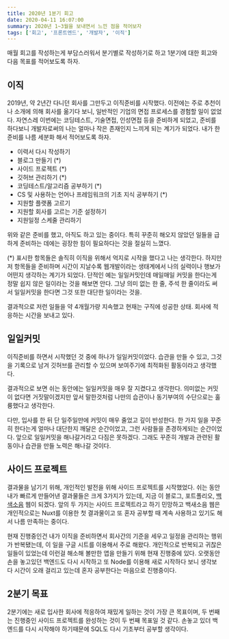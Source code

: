 ```yaml
---
title: 2020년 1분기 회고
date: 2020-04-11 16:07:00
summary: 2020년 1~3월을 보내면서 느낀 점을 적어보자
tags: ['회고', '프론트엔드', '개발자', '이직']
---
```


매월 회고를 작성하는게 부담스러워서 분기별로 작성하기로 하고 1분기에 대한 회고와 다음 목표를 적어보도록 하자.

## 이직

2019년, 약 2년간 다니던 회사를 그만두고 이직준비를 시작했다. 이전에는 주로 추천이나 소개에 의해 회사를 옮기다 보니, 일반적인 기업의 면접 프로세스를 경험할 일이 없었다. 자연스레 이번에는 코딩테스트, 기술면접, 인성면접 등을 준비하게 되었고, 준비를 하다보니 개발자로써의 나는 얼마나 작은 존재인지 느끼게 되는 계기가 되었다. 내가 한 준비를 나름 세분화 해서 적어보도록 하자.

- 이력서 다시 작성하기
- 블로그 만들기 (\*)
- 사이드 프로젝트 (\*)
- 깃허브 관리하기 (\*)
- 코딩테스트/알고리즘 공부하기 (\*)
- CS 및 사용하는 언어나 프레임워크의 기초 지식 공부하기 (\*)
- 지원할 플랫폼 고르기
- 지원할 회사를 고르는 기준 설정하기
- 지원일정 스케줄 관리하기

위와 같은 준비를 했고, 아직도 하고 있는 중이다. 특히 꾸준히 해오지 않았던 일들을 급하게 준비하는 데에는 굉장한 힘이 필요하다는 것을 절실히 느꼈다.

(\*) 표시한 항목들은 솔직히 이직을 위해서 억지로 시작을 했다고 나는 생각한다. 하지만 저 항목들을 준비하며 시간이 지날수록 웹개발이라는 생태계에서 나의 실력이나 행보가 어떤지 생각하는 계기가 되었다. 단적인 예는 일일커밋인데 매일매일 커밋을 한다는게 정말 쉽지 않은 일이라는 것을 해보면 안다. 그냥 의미 없는 한 줄, 주석 한 줄이라도 써서 일일커밋을 한다면 그것 또한 대단한 일이라는 것을.

결과적으로 저런 일들을 약 4개월가량 지속했고 현재는 구직에 성공한 상태. 회사에 적응하는 시간을 보내고 있다.

## 일일커밋

이직준비를 하면서 시작했던 것 중에 하나가 일일커밋이었다. 습관을 만들 수 있고, 그것을 기록으로 남겨 깃허브를 관리할 수 있으며 보여주기에 최적화된 활동이라고 생각했다.

결과적으로 보면 쉬는 동안에는 일일커밋을 매우 잘 지켰다고 생각한다. 의미없는 커밋이 없다면 거짓말이겠지만 앞서 말한것처럼 나만의 습관이나 동기부여의 수단으로는 훌륭했다고 생각한다.

다만, 입사를 한 뒤 단 일주일만에 커밋이 매우 줄었고 깊이 반성한다. 한 가지 일을 꾸준히 한다는게 얼마나 대단한지 깨달은 순간이었고, 그런 사람들을 존경하게되는 순간이었다. 앞으로 일일커밋을 해나갈거라고 다짐은 못하겠다. 그래도 꾸준히 개발과 관련된 활동이나 습관을 만들 노력은 해나갈 것이다.

## 사이드 프로젝트

결과물을 남기기 위해, 개인적인 발전을 위해 사이드 프로젝트를 시작했었다. 쉬는 동안 내가 빠르게 만들어낸 결과물들은 크게 3가지가 있는데, 지금 이 블로그, 포트폴리오, [백색소음](https://noise.khwan.kr/) 웹이 되겠다. 앞의 두 가지는 사이드 프로젝트라고 하기 민망하고 백새소음 웹은 개인적으로는 Nuxt를 이용한 첫 결과물이고 또 혼자 공부할 때 계속 사용하고 있기도 해서 나름 만족하는 중이다.

현재 진행중인건 내가 이직을 준비하면서 회사간의 기준을 세우고 일정을 관리하는 행위가 반복됐는데, 이 일을 구글 시트를 이용해서 주로 해왔다. 개인적으로 반복되고 귀찮은 일들이 있었는데 이런걸 해소해 볼만한 앱을 만들기 위해 현재 진행중에 있다. 오랫동안 손을 놓고있던 백엔드도 다시 시작하고 또 Node를 이용해 새로 시작하다 보니 생각보다 시간이 오래 걸리고 있는데 혼자 공부한다는 마음으로 진행중이다.

## 2분기 목표

2분기에는 새로 입사한 회사에 적응하여 재밌게 일하는 것이 가장 큰 목표이며, 두 번째는 진행중인 사이드 프로젝트를 완성하는 것이 두 번째 목표일 것 같다. 손놓고 있더 백엔드를 다시 시작해야 하기때문에 SQL도 다시 기초부터 공부할 생각이다.
